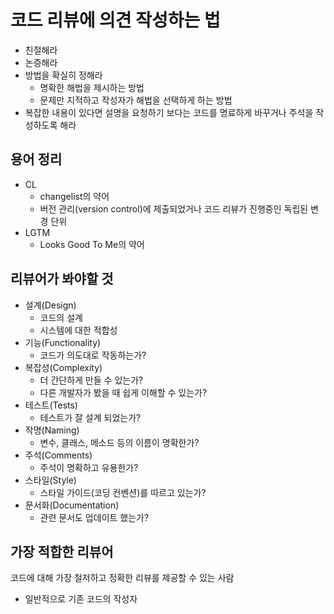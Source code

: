 # 코드 리뷰에 의견 작성하는 법

- 친절해라
- 논증해라
- 방법을 확실히 정해라
    - 명확한 해법을 제시하는 방법
    - 문제만 지적하고 작성자가 해법을 선택하게 하는 방법
- 복잡한 내용이 있다면 설명을 요청하기 보다는 코드를 명료하게 바꾸거나 주석을 작성하도록 해라

## 용어 정리

- CL
    - changelist의 약어
    - 버전 관리(version control)에 제출되었거나 코드 리뷰가 진행중인 독립된 변경 단위
- LGTM
    - Looks Good To Me의 약어
    

## 리뷰어가 봐야할 것

- 설계(Design)
    - 코드의 설계
    - 시스템에 대한 적합성
- 기능(Functionality)
    - 코드가 의도대로 작동하는가?
- 복잡성(Complexity)
    - 더 간단하게 만들 수 있는가?
    - 다른 개발자가 봤을 때 쉽게 이해할 수 있는가?
- 테스트(Tests)
    - 테스트가 잘 설계 되었는가?
- 작명(Naming)
    - 변수, 클래스, 메소드 등의 이름이 명확한가?
- 주석(Comments)
    - 주석이 명확하고 유용한가?
- 스타일(Style)
    - 스타일 가이드(코딩 컨벤션)를 따르고 있는가?
- 문서화(Documentation)
    - 관련 문서도 업데이트 했는가?

## 가장 적합한 리뷰어

코드에 대해 가장 철저하고 정확한 리뷰를 제공할 수 있는 사람

- 일반적으로 기존 코드의 작성자